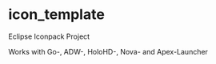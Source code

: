 icon_template
=============

Eclipse Iconpack Project

Works with Go-, ADW-, HoloHD-, Nova- and Apex-Launcher
